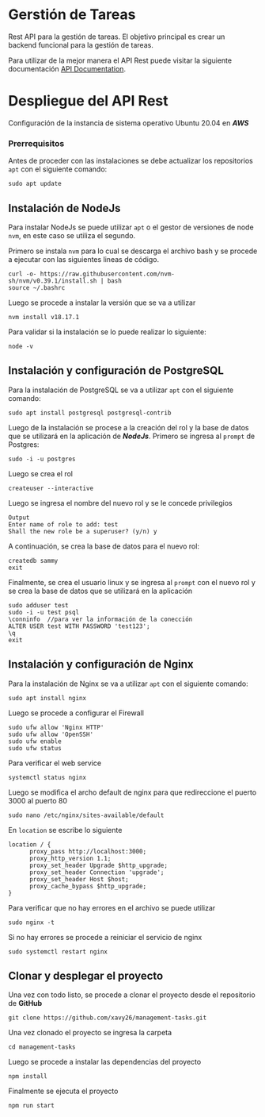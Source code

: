 # Gerstión de Tareas

Rest API para la gestión de tareas. El objetivo principal es crear un  
backend funcional para la gestión de tareas.

Para utilizar de la mejor manera el API Rest puede visitar la siguiente documentación [API Documentation](https://documenter.getpostman.com/view/28450211/2s9YC8xBKE).
# Despliegue del API Rest

Configuración de la instancia de sistema operativo Ubuntu 20.04 en ***AWS***
### Prerrequisitos
Antes de proceder con las instalaciones se debe actualizar los repositorios `apt` con el siguiente comando:

    sudo apt update

## Instalación de NodeJs

Para instalar NodeJs se puede utilizar `apt` o el gestor de versiones de node `nvm`, en este caso se utiliza el segundo.

Primero se instala `nvm` para lo cual se descarga el archivo bash y se procede a ejecutar con las siguientes lineas de código.

    curl -o- https://raw.githubusercontent.com/nvm-sh/nvm/v0.39.1/install.sh | bash
    source ~/.bashrc
Luego se procede a instalar la versión que se va a utilizar

    nvm install v18.17.1
Para validar si la instalación se lo puede realizar lo siguiente:

    node -v

## Instalación y configuración de PostgreSQL

Para la instalación de PostgreSQL se va a utilizar `apt` con el siguiente comando:

    sudo apt install postgresql postgresql-contrib
Luego de la instalación se procese a la creación del rol y la base de datos que se utilizará en la aplicación de ***NodeJs***. 
Primero se ingresa al `prompt` de Postgres:

    sudo -i -u postgres
Luego se crea el rol 

    createuser --interactive
Luego se ingresa el nombre del nuevo rol y se le concede privilegios

    Output
    Enter name of role to add: test
    Shall the new role be a superuser? (y/n) y
A continuación, se crea la base de datos para el nuevo rol:

    createdb sammy
    exit
Finalmente, se crea el usuario linux y se ingresa al `prompt` con el nuevo rol y se crea la base de datos que se utilizará en la aplicación

    sudo adduser test
    sudo -i -u test psql
    \conninfo  //para ver la información de la conección
    ALTER USER test WITH PASSWORD 'test123';
    \q
    exit

 
## Instalación y configuración de Nginx

Para la instalación de Nginx se va a utilizar `apt` con el siguiente comando:

    sudo apt install nginx
Luego se procede a configurar el Firewall

    sudo ufw allow 'Nginx HTTP'
    sudo ufw allow 'OpenSSH'
    sudo ufw enable
    sudo ufw status
Para verificar el web service

    systemctl status nginx
Luego se modifica el archo default de nginx para que redireccione el puerto 3000 al puerto 80

    sudo nano /etc/nginx/sites-available/default
En `location` se escribe lo siguiente

    location / {
          proxy_pass http://localhost:3000;
          proxy_http_version 1.1;
          proxy_set_header Upgrade $http_upgrade;
          proxy_set_header Connection 'upgrade';
          proxy_set_header Host $host;
          proxy_cache_bypass $http_upgrade;
    }
Para verificar que no hay errores en el archivo se puede utilizar

    sudo nginx -t
Si no hay errores se procede a reiniciar el servicio de nginx

    sudo systemctl restart nginx

## Clonar y desplegar el proyecto

Una vez con todo listo, se procede a clonar el proyecto desde el repositorio de **GitHub**

    git clone https://github.com/xavy26/management-tasks.git
Una vez clonado el proyecto se ingresa la carpeta

    cd management-tasks
Luego se procede a instalar las dependencias del proyecto

    npm install
Finalmente se ejecuta el proyecto

    npm run start

